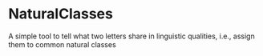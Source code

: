 # NaturalClasses
A simple tool to tell what two letters share in linguistic qualities, i.e., assign them to common natural classes
